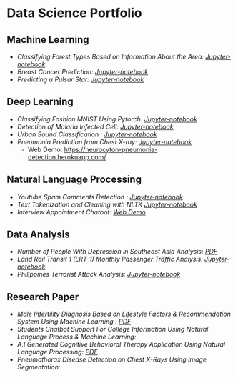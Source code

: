 # Data Science Portfolio

## Machine Learning
* *Classifying Forest Types Based on Information About the Area:* *[Jupyter-notebook](https://github.com/gabbygab1233/Data-Science-Portfolio/blob/master/Machine-learning/the-forest-zero-to-hero.ipynb)*
* *Breast Cancer Prediction:* *[Jupyter-notebook](https://github.com/gabbygab1233/Data-Science-Portfolio/blob/master/Machine-learning/breast-cancer-prediction-case-study.ipynb)*
* *Predicting a Pulsar Star:* *[Jupyter-notebook](https://github.com/gabbygab1233/Data-Science-Portfolio/blob/master/Machine-learning/i-see-stars.ipynb)*


## Deep Learning

* *Classifying Fashion MNIST Using Pytorch:* *[Jupyter-notebook](https://github.com/gabbygab1233/Data-Science-Portfolio/blob/master/Deep-learning/Classifying_FashionMnist.ipynb)*
* *Detection of Malaria Infected Cell:* *[Jupyter-notebook](https://github.com/gabbygab1233/Data-Science-Portfolio/blob/master/Deep-learning/detection-of-malaria-infected-cell-fastai-v2.ipynb)*
* *Urban Sound Classification :* *[Jupyter-notebook](https://github.com/gabbygab1233/Data-Science-Portfolio/blob/master/Deep-learning/URBANSOUND%20CLASSIFICATION.ipynb)*
* *Pneumonia Prediction from Chest X-ray:* *[Jupyter-notebook](https://github.com/gabbygab1233/Data-Science-Portfolio/blob/master/Deep-learning/pneumonia-prediction-pytorch-fastai.ipynb)*
     * Web Demo: https://neurocyton-pneumonia-detection.herokuapp.com/

## Natural Language Processing

* *Youtube Spam Comments Detection :* *[Jupyter-notebook](https://github.com/gabbygab1233/Data-Science-Portfolio/blob/master/Natural-language-process/youtube-spam-classifier.ipynb)*
* *Text Tokenization and Cleaning with NLTK* *[Jupyter-notebook](https://github.com/gabbygab1233/Data-Science-Portfolio/blob/master/Natural-language-process/Text%20tokenization%20and%20cleaning/Text%20Tokenization%20and%20Cleaning%20with%20NLTK.ipynb)*
* *Interview Appointment Chatbot:* *[Web Demo](https://gabbygab1233.github.io/gabbiee/)*

## Data Analysis

* *Number of People With Depression in Southeast Asia Analysis:* *[PDF](https://github.com/gabbygab1233/Data-Science-Portfolio/blob/master/Data-analysis/Data%20Analytics%20AlphaBeta.pdf)*
* *Land Rail Transit 1 (LRT-1) Monthly Passenger Traffic Analysis:* *[Jupyter-notebook](https://github.com/gabbygab1233/Data-Science-Portfolio/blob/master/Data-analysis/A-Train.ipynb)*
* *Philippines Terrorist Attack Analysis:* *[Jupyter-notebook](https://github.com/gabbygab1233/Data-Science-Portfolio/blob/master/Data-analysis/terrorism-in-the-philippines.ipynb)*

## Research Paper


* *Male Infertility Diagnosis Based on Lifestyle Factors &  Recommendation System Using Machine Learning :* *[PDF](https://github.com/gabbygab1233/Data-Science-Portfolio/blob/master/Research-paper/Male%20Infertility%20Diagnosis%20%26%20Recommendation%20System%20%20Using%20Machine%20Learning.pdf)*
* *Students Chatbot Support For College Information Using Natural Language Process & Machine Learning:* 
* *A.I Generated Cognitive Behavioral Therapy Application Using Natural Language Processing:* *[PDF](https://github.com/gabbygab1233/Data-Science-Portfolio/blob/master/Research-paper/Artificial%20Intelligence%20Cognitive%20Behavioral%20Therapy%20Application%20Using%20Natural%20Language%20Processing.pdf)*
* *Pneumothorax Disease Detection on Chest X-Rays Using Image Segmentation:* 

